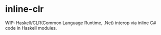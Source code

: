 # inline-clr
WIP: Haskell/CLR(Common Language Runtime, .Net) interop via inline C# code in Haskell modules.
